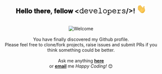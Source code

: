 <div align="center">
<h2> 𝐇𝐞𝐥𝐥𝐨 𝐭𝐡𝐞𝐫𝐞, 𝐟𝐞𝐥𝐥𝐨𝐰 <𝚍𝚎𝚟𝚎𝚕𝚘𝚙𝚎𝚛𝚜/>! <img src="https://github.com/ABSphreak/ABSphreak/blob/master/gifs/Hi.gif" width="30px"></h2>
</div>

<br>
  <div align="center" width="50">
    <img src="https://res.cloudinary.com/wittywebcloud/image/upload/v1737294866/final_yy1qoq.gif" alt="Welcome" width="400">
  </div>
<br>

<div align="center">
You have finally discovered my Github profile. <br>
Please feel free to clone/fork projects, raise issues and submit PRs if you think something could be better. <br> <br>
Ask me anything <a href="https://github.com/Tgarg18/Tgarg18/issues/new"><b>here</b></a><br>
or <a href="tushargarg70091@gmail.com"><b>email</b></a> me
<i>Happy Coding!</i> 😊
</div>
